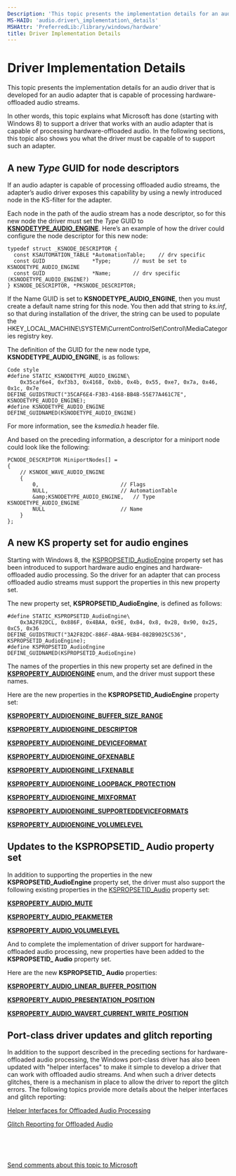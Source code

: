```yaml
---
Description: 'This topic presents the implementation details for an audio driver that is developed for an audio adapter that is capable of processing hardware-offloaded audio streams.'
MS-HAID: 'audio.driver\_implementation\_details'
MSHAttr: 'PreferredLib:/library/windows/hardware'
title: Driver Implementation Details
---
```


# Driver Implementation Details


This topic presents the implementation details for an audio driver that is developed for an audio adapter that is capable of processing hardware-offloaded audio streams.

In other words, this topic explains what Microsoft has done (starting with Windows 8) to support a driver that works with an audio adapter that is capable of processing hardware-offloaded audio. In the following sections, this topic also shows you what the driver must be capable of to support such an adapter.

## <span id="A__new_Type_GUID_for_node_descriptors"></span><span id="a__new_type_guid_for_node_descriptors"></span><span id="A__NEW_TYPE_GUID_FOR_NODE_DESCRIPTORS"></span>A new *Type* GUID for node descriptors


If an audio adapter is capable of processing offloaded audio streams, the adapter’s audio driver exposes this capability by using a newly introduced node in the KS-filter for the adapter.

Each node in the path of the audio stream has a node descriptor, so for this new node the driver must set the *Type* GUID to [**KSNODETYPE\_AUDIO\_ENGINE**](audio.ksnodetype_audio_engine). Here’s an example of how the driver could configure the node descriptor for this new node:

```ManagedCPlusPlus
typedef struct _KSNODE_DESCRIPTOR {
  const KSAUTOMATION_TABLE *AutomationTable;    // drv specific
  const GUID               *Type;       // must be set to KSNODETYPE_AUDIO_ENGINE
  const GUID               *Name;       // drv specific (KSNODETYPE_AUDIO_ENGINE?)  
} KSNODE_DESCRIPTOR, *PKSNODE_DESCRIPTOR;
```

If the Name GUID is set to **KSNODETYPE\_AUDIO\_ENGINE**, then you must create a default name string for this node. You then add that string to *ks.inf*, so that during installation of the driver, the string can be used to populate the HKEY\_LOCAL\_MACHINE\\SYSTEM\\CurrentControlSet\\Control\\MediaCategories registry key.

The definition of the GUID for the new node type, **KSNODETYPE\_AUDIO\_ENGINE**, is as follows:

```ManagedCPlusPlus
Code style
#define STATIC_KSNODETYPE_AUDIO_ENGINE\
    0x35caf6e4, 0xf3b3, 0x4168, 0xbb, 0x4b, 0x55, 0xe7, 0x7a, 0x46, 0x1c, 0x7e
DEFINE_GUIDSTRUCT("35CAF6E4-F3B3-4168-BB4B-55E77A461C7E", KSNODETYPE_AUDIO_ENGINE);
#define KSNODETYPE_AUDIO_ENGINE DEFINE_GUIDNAMED(KSNODETYPE_AUDIO_ENGINE)
```

For more information, see the *ksmedia.h* header file.

And based on the preceding information, a descriptor for a miniport node could look like the following:

```ManagedCPlusPlus
PCNODE_DESCRIPTOR MiniportNodes[] =
{
    // KSNODE_WAVE_AUDIO_ENGINE
    {
        0,                          // Flags
        NULL,                       // AutomationTable
        &amp;KSNODETYPE_AUDIO_ENGINE,   // Type  KSNODETYPE_AUDIO_ENGINE
        NULL                        // Name
    }
};
```

## <span id="A_new_KS_property_set_for_audio_engines"></span><span id="a_new_ks_property_set_for_audio_engines"></span><span id="A_NEW_KS_PROPERTY_SET_FOR_AUDIO_ENGINES"></span>A new KS property set for audio engines


Starting with Windows 8, the [KSPROPSETID\_AudioEngine](audio.kspropsetid_audioengine) property set has been introduced to support hardware audio engines and hardware-offloaded audio processing. So the driver for an adapter that can process offloaded audio streams must support the properties in this new property set.

The new property set, **KSPROPSETID\_AudioEngine**, is defined as follows:

```ManagedCPlusPlus
#define STATIC_KSPROPSETID_AudioEngine\
    0x3A2F82DCL, 0x886F, 0x4BAA, 0x9E, 0xB4, 0x8, 0x2B, 0x90, 0x25, 0xC5, 0x36
DEFINE_GUIDSTRUCT("3A2F82DC-886F-4BAA-9EB4-082B9025C536", KSPROPSETID_AudioEngine);
#define KSPROPSETID_AudioEngine DEFINE_GUIDNAMED(KSPROPSETID_AudioEngine)
```

The names of the properties in this new property set are defined in the [**KSPROPERTY\_AUDIOENGINE**](audio.ksproperty_audioengine) enum, and the driver must support these names.

Here are the new properties in the **KSPROPSETID\_AudioEngine** property set:

[**KSPROPERTY\_AUDIOENGINE\_BUFFER\_SIZE\_RANGE**](audio.ksproperty_audioengine_buffer_size_limits)

[**KSPROPERTY\_AUDIOENGINE\_DESCRIPTOR**](audio.ksproperty_audioengine_descriptor)

[**KSPROPERTY\_AUDIOENGINE\_DEVICEFORMAT**](audio.ksproperty_audioengine_deviceformat)

[**KSPROPERTY\_AUDIOENGINE\_GFXENABLE**](audio.ksproperty_audioengine_gfx_enable)

[**KSPROPERTY\_AUDIOENGINE\_LFXENABLE**](audio.ksproperty_audioengine_lfx_enable)

[**KSPROPERTY\_AUDIOENGINE\_LOOPBACK\_PROTECTION**](audio.ksproperty_audioengine_loopback_protection)

[**KSPROPERTY\_AUDIOENGINE\_MIXFORMAT**](audio.ksproperty_audioengine_mixformat)

[**KSPROPERTY\_AUDIOENGINE\_SUPPORTEDDEVICEFORMATS**](audio.ksproperty_audioengine_supporteddeviceformats)

[**KSPROPERTY\_AUDIOENGINE\_VOLUMELEVEL**](audio.ksproperty_audioengine_volumelevel)

## <span id="Updates_to_the_KSPROPSETID__Audio_property_set"></span><span id="updates_to_the_kspropsetid__audio_property_set"></span><span id="UPDATES_TO_THE_KSPROPSETID__AUDIO_PROPERTY_SET"></span>Updates to the KSPROPSETID\_ Audio property set


In addition to supporting the properties in the new **KSPROPSETID\_AudioEngine** property set, the driver must also support the following existing properties in the [KSPROPSETID\_Audio](audio.kspropsetid_audio) property set:

[**KSPROPERTY\_AUDIO\_MUTE**](audio.ksproperty_audio_mute)

[**KSPROPERTY\_AUDIO\_PEAKMETER**](audio.ksproperty_audio_peakmeter)

[**KSPROPERTY\_AUDIO\_VOLUMELEVEL**](audio.ksproperty_audio_volumelevel)

And to complete the implementation of driver support for hardware-offloaded audio processing, new properties have been added to the **KSPROPSETID\_ Audio** property set.

Here are the new **KSPROPSETID\_ Audio** properties:

[**KSPROPERTY\_AUDIO\_LINEAR\_BUFFER\_POSITION**](audio.ksproperty_audio_linear_buffer_position)

[**KSPROPERTY\_AUDIO\_PRESENTATION\_POSITION**](audio.ksproperty_audio_presentation_position)

[**KSPROPERTY\_AUDIO\_WAVERT\_CURRENT\_WRITE\_POSITION**](audio.ksproperty_audio_wavert_current_write_position)

## <span id="Port-class_driver_updates_and_glitch_reporting"></span><span id="port-class_driver_updates_and_glitch_reporting"></span><span id="PORT-CLASS_DRIVER_UPDATES_AND_GLITCH_REPORTING"></span>Port-class driver updates and glitch reporting


In addition to the support described in the preceding sections for hardware-offloaded audio processing, the Windows port-class driver has also been updated with "helper interfaces" to make it simple to develop a driver that can work with offloaded audio streams. And when such a driver detects glitches, there is a mechanism in place to allow the driver to report the glitch errors. The following topics provide more details about the helper interfaces and glitch reporting:

[Helper Interfaces for Offloaded Audio Processing](helper-interfaces-for-offloaded-audio-processing.md)

[Glitch Reporting for Offloaded Audio](glitch-reporting-for-offloaded-audio.md)

 

 

[Send comments about this topic to Microsoft](mailto:wsddocfb@microsoft.com?subject=Documentation%20feedback%20[audio\audio]:%20Driver%20Implementation%20Details%20%20RELEASE:%20%287/14/2016%29&body=%0A%0APRIVACY%20STATEMENT%0A%0AWe%20use%20your%20feedback%20to%20improve%20the%20documentation.%20We%20don't%20use%20your%20email%20address%20for%20any%20other%20purpose,%20and%20we'll%20remove%20your%20email%20address%20from%20our%20system%20after%20the%20issue%20that%20you're%20reporting%20is%20fixed.%20While%20we're%20working%20to%20fix%20this%20issue,%20we%20might%20send%20you%20an%20email%20message%20to%20ask%20for%20more%20info.%20Later,%20we%20might%20also%20send%20you%20an%20email%20message%20to%20let%20you%20know%20that%20we've%20addressed%20your%20feedback.%0A%0AFor%20more%20info%20about%20Microsoft's%20privacy%20policy,%20see%20http://privacy.microsoft.com/en-us/default.aspx. "Send comments about this topic to Microsoft")



